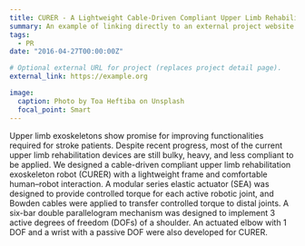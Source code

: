 ```yaml
---
title: CURER - A Lightweight Cable-Driven Compliant Upper Limb Rehabilitation Exoskeleton Robot
summary: An example of linking directly to an external project website using `external_link`.
tags:
  - PR
date: "2016-04-27T00:00:00Z"

# Optional external URL for project (replaces project detail page).
external_link: https://example.org

image:
  caption: Photo by Toa Heftiba on Unsplash
  focal_point: Smart
---
```

Upper limb exoskeletons show promise for improving functionalities required for stroke patients. Despite recent progress, most of the current upper limb rehabilitation devices are still bulky, heavy, and less compliant to be applied. We designed a cable-driven compliant upper limb rehabilitation exoskeleton robot (CURER) with a lightweight frame and comfortable human–robot interaction. A modular series elastic actuator (SEA) was designed to provide controlled torque for each active robotic joint, and Bowden cables were applied to transfer controlled torque to distal joints. A six-bar double parallelogram mechanism was designed to implement 3 active degrees of freedom (DOFs) of a shoulder. An actuated elbow with 1 DOF and a wrist with a passive DOF were also developed for CURER.
